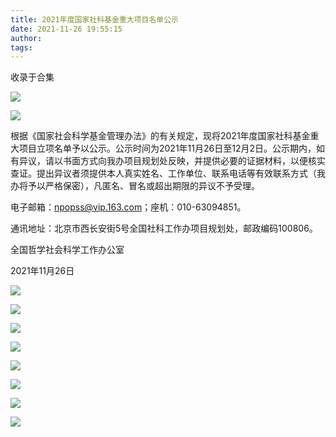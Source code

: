 ```yaml
---
title: 2021年度国家社科基金重大项目名单公示
date: 2021-11-26 19:55:15
author: 
tags: 
---
```



收录于合集

![](/images/384/2.gif)

![](/images/384/3.png)

根据《国家社会科学基金管理办法》的有关规定，现将2021年度国家社科基金重大项目立项名单予以公示。公示时间为2021年11月26日至12月2日。公示期内，如有异议，请以书面方式向我办项目规划处反映，并提供必要的证据材料，以便核实查证。提出异议者须提供本人真实姓名、工作单位、联系电话等有效联系方式（我办将予以严格保密），凡匿名、冒名或超出期限的异议不予受理。

电子邮箱：npopss@vip.163.com；座机：010-63094851。

通讯地址：北京市西长安街5号全国社科工作办项目规划处，邮政编码100806。

全国哲学社会科学工作办公室

2021年11月26日

  

![](/images/384/4.png)

![](/images/384/5.png)

![](/images/384/6.png)

![](/images/384/7.png)

![](/images/384/8.png)

![](/images/384/9.png)

![](/images/384/10.png)

  

  

![](/images/384/11.gif)

  

